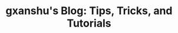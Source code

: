 ---
title: "gxanshu's Blog: Tips, Tricks, and Tutorials"
category: "blog"
description: "My latest tips, tricks, and tutorials for developers"
---